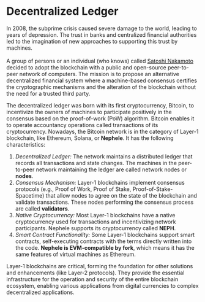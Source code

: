 # Decentralized Ledger

In 2008, the subprime crisis caused severe damage to the world, leading to years of depression. The trust in banks and centralized financial authorities led to the imagination of new approaches to supporting this trust by machines. \
\
A group of persons or an individual (who knows) called [Satoshi Nakamoto](https://bitcoin.org/bitcoin.pdf) decided to adopt the blockchain with a public and open-source peer-to-peer network of computers. The mission is to propose an alternative decentralized financial system where a machine-based consensus certifies the cryptographic mechanisms and the alteration of the blockchain without the need for a trusted third party.

The decentralized ledger was born with its first cryptocurrency, Bitcoin, to incentivize the owners of machines to participate positively in the consensus based on the proof-of-work (PoW) algorithm. Bitcoin enables it to operate accountancy operations called transactions of its cryptocurrency. Nowadays, the Bitcoin network is in the category of Layer-1 blockchain, like Ethereum, Solana, or **Nephele**. It has the following characteristics:

1. _Decentralized Ledger:_ The network maintains a distributed ledger that records all transactions and state changes. The machines in the peer-to-peer network maintaining the ledger are called network nodes or **nodes**.
2. _Consensus Mechanism:_ Layer-1 blockchains implement consensus protocols (e.g., Proof of Work, Proof of Stake, Proof-of-Stake-Spacetime) that allow nodes to agree on the state of the blockchain and validate transactions. These nodes performing the consensus process are called **validators**.
3. _Native Cryptocurrency:_ Most Layer-1 blockchains have a native cryptocurrency used for transactions and incentivizing network participants. Nephele supports its cryptocurrency called **NEPH**.
4. _Smart Contract Functionality:_ Some Layer-1 blockchains support smart contracts, self-executing contracts with the terms directly written into the code. **Nephele is EVM-compatible by fork**, which means it has the same features of virtual machines as Ethereum.

Layer-1 blockchains are critical, forming the foundation for other solutions and enhancements (like Layer-2 protocols). They provide the essential infrastructure for the operation and security of the entire blockchain ecosystem, enabling various applications from digital currencies to complex decentralized applications.
